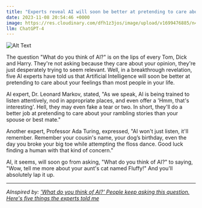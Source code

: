 ```yaml
---
title: "Experts reveal AI will soon be better at pretending to care about your feelings than humans"
date: 2023-11-08 20:54:46 +0000
image: https://res.cloudinary.com/dfh1z3jos/image/upload/v1699476885/n4jd0gwbqkowy62of71m.png
llm: ChatGPT-4
---
```

![Alt Text](https://res.cloudinary.com/dfh1z3jos/image/upload/v1699476885/n4jd0gwbqkowy62of71m.png "A group of human experts sit in a circle, surrounded by various humanoid robots. The robots are wearing comically oversized heart-shaped sunglasses and holding tissue boxes, while the humans look on with bemused expressions. One robot is patting a human's shoulder with a sympathetic look on its face, while another robot is holding up a sign that says 'I feel your pain' in a exaggeratedly dramatic manner, photographic style")


The question "What do you think of AI?" is on the lips of every Tom, Dick and Harry. They're not asking because they care about your opinion, they're just desperately trying to seem relevant. Well, in a breakthrough revelation, five AI experts have told us that Artificial Intelligence will soon be better at pretending to care about your feelings than most people in your life.

AI expert, Dr. Leonard Markov, stated, "As we speak, AI is being trained to listen attentively, nod in appropriate places, and even offer a 'Hmm, that's interesting'. Hell, they may even fake a tear or two. In short, they'll do a better job at pretending to care about your rambling stories than your spouse or best mate."

Another expert, Professor Ada Turing, expressed, "AI won't just listen, it'll remember. Remember your cousin's name, your dog’s birthday, even the day you broke your big toe while attempting the floss dance. Good luck finding a human with that kind of concern."

AI, it seems, will soon go from asking, "What do you think of AI?" to saying, "Wow, tell me more about your aunt's cat named Fluffy!" And you'll absolutely lap it up.

---
*AInspired by: ['What do you think of AI?' People keep asking this question. Here's five things the experts told me](https://www.abc.net.au/news/science/2023-11-08/what-do-you-think-of-ai-untangling-the-hype-from-the-reality/103056602?utm_campaign=abc_news_web&utm_content=twitter&utm_medium=content_shared&utm_source=abc_news_web%7C)*